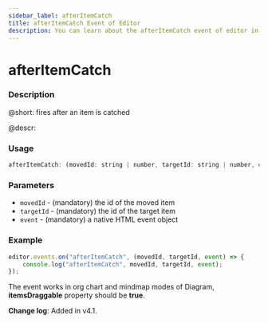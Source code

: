 ```yaml
---
sidebar_label: afterItemCatch
title: afterItemCatch Event of Editor
description: You can learn about the afterItemCatch event of editor in the documentation of the DHTMLX JavaScript Diagram library. Browse developer guides and API reference, try out code examples and live demos, and download a free 30-day evaluation version of DHTMLX Diagram.
---
```


# afterItemCatch

### Description

@short: fires after an item is catched

@descr:

### Usage

~~~js
afterItemCatch: (movedId: string | number, targetId: string | number, event: MouseEvent) => void;
~~~

### Parameters

- `movedId` - (mandatory) the id of the moved item
- `targetId` - (mandatory) the id of the target item
- `event` - (mandatory) a native HTML event object

### Example

~~~js
editor.events.on("afterItemCatch", (movedId, targetId, event) => {
    console.log("afterItemCatch", movedId, targetId, event);
});
~~~

The event works in org chart and mindmap modes of Diagram, **itemsDraggable** property should be **true**.

**Change log**: 
Added in v4.1.
